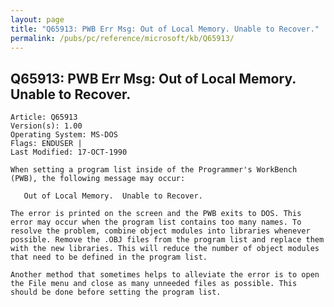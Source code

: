 ```yaml
---
layout: page
title: "Q65913: PWB Err Msg: Out of Local Memory. Unable to Recover."
permalink: /pubs/pc/reference/microsoft/kb/Q65913/
---
```


## Q65913: PWB Err Msg: Out of Local Memory. Unable to Recover.

	Article: Q65913
	Version(s): 1.00
	Operating System: MS-DOS
	Flags: ENDUSER |
	Last Modified: 17-OCT-1990
	
	When setting a program list inside of the Programmer's WorkBench
	(PWB), the following message may occur:
	
	   Out of Local Memory.  Unable to Recover.
	
	The error is printed on the screen and the PWB exits to DOS. This
	error may occur when the program list contains too many names. To
	resolve the problem, combine object modules into libraries whenever
	possible. Remove the .OBJ files from the program list and replace them
	with the new libraries. This will reduce the number of object modules
	that need to be defined in the program list.
	
	Another method that sometimes helps to alleviate the error is to open
	the File menu and close as many unneeded files as possible. This
	should be done before setting the program list.
